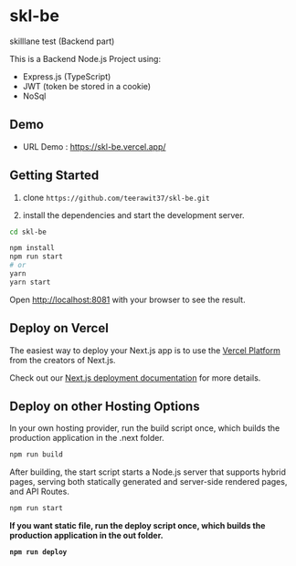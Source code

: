 # skl-be
skilllane test (Backend part)

This is a Backend Node.js Project using:
* Express.js (TypeScript)
* JWT (token be stored in a cookie)
* NoSql

## Demo
* URL Demo : <https://skl-be.vercel.app/>


## Getting Started

1. clone `https://github.com/teerawit37/skl-be.git`

2. install the dependencies and start the development server.

```bash
cd skl-be

npm install
npm run start
# or
yarn
yarn start
```

Open [http://localhost:8081](http://localhost:8081) with your browser to see the result.


## Deploy on Vercel

The easiest way to deploy your Next.js app is to use the [Vercel Platform](https://vercel.com/import?utm_medium=default-template&filter=next.js&utm_source=create-next-app&utm_campaign=create-next-app-readme) from the creators of Next.js.

Check out our [Next.js deployment documentation](https://nextjs.org/docs/deployment) for more details.


## Deploy on other Hosting Options

In your own hosting provider, run the build script once, which builds the production application in the .next folder.

```bash
npm run build
```

After building, the start script starts a Node.js server that supports hybrid pages, serving both statically generated and server-side rendered pages, and API Routes.

```bash
npm run start
```

<b>If you want static file, run the deploy script once, which builds the production application in the out folder.<b>

```bash
npm run deploy
```
